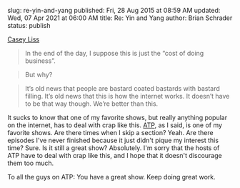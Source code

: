 slug: re-yin-and-yang
published: Fri, 28 Aug 2015 at 08:59 AM
updated: Wed, 07 Apr 2021 at 06:00 AM
title: Re: Yin and Yang
author: Brian Schrader
status: publish

[Casey Liss](http://www.caseyliss.com/2015/8/28/yin-and-yang)

> In the end of the day, I suppose this is just the “cost of doing business”.

> But why?

> It’s old news that people are bastard coated bastards with bastard filling. It’s old news that this is how the internet works. It doesn’t have to be that way though. We’re better than this.

It sucks to know that one of my favorite shows, but really anything popular on the internet, has to deal with crap like this. [ATP][1], as I said, is one of my favorite shows. Are there times when I skip a section? Yeah. Are there episodes I've never finished because it just didn't pique my interest this time? Sure. Is it still a great show? Absolutely. I'm sorry that the hosts of ATP have to deal with crap like this, and I hope that it doesn't discourage them too much. 

To all the guys on ATP: You have a great show. Keep doing great work.

[1]: http://atp.fm

